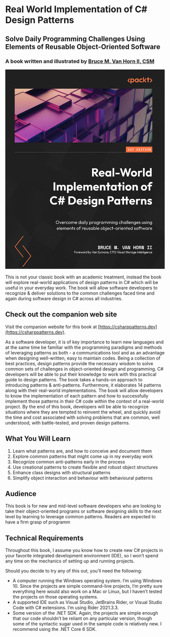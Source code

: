 # Real World Implementation of C# Design Patterns 
## Solve Daily Programming Challenges Using Elements of Reusable Object-Oriented Software
### A book written and illustrated by [Bruce M. Van Horn II, CSM](https://www.linkedin.com/in/brucevanhorn2/)

![Book Cover](actual-cover.png)

This is not your classic book with an academic treatment, instead the book will explore real-world applications of design patterns in C# which will be useful in your everyday work. The book will allow software developers to recognize & deliver solutions to the common challenges faced time and again during software design in C# across all industries.

## Check out the companion web site
Visit the companion website for this book at [https://csharppatterns.dev](https://csharppatterns.dev).

As a software developer, it is of key importance to learn new languages and at the same time be familiar with the programming paradigms and methods of leveraging patterns as both - a communications tool and as an advantage when designing well-written, easy to maintain codes. Being a collection of best practices, design patterns provide the necessary wisdom to solve  common sets of challenges in object-oriented design and programming. C# developers will be able to put their knowledge to work with this practical guide to design patterns. The book takes a hands-on approach to introducing patterns & anti-patterns. Furthermore, it elaborates 14 patterns along with their real-world implementations. The book will allow developers to know the implementation of each pattern and how to successfully implement those patterns in their C# code within the context of a real-world project. By the end of this book, developers will be able to recognize situations where they are tempted to reinvent the wheel, and quickly avoid the time and cost associated with solving problems that are common, well understood, with battle-tested, and proven design patterns.

## What You Will Learn
1.	Learn what patterns are, and how to conceive and document them
2.	Explore common patterns that might come up in my everyday work
3.	Recognize common anti-patterns early in the process
4.	Use creational patterns to create flexible and robust object structures
5.	Enhance class designs with structural patterns
6.	Simplify object interaction and behaviour with behavioural patterns

## Audience
This book is for new and mid-level software developers who are looking to take their object-oriented programs or software designing skills to the next level by learning to leverage common patterns. Readers are expected to have a firm grasp of programm

## Technical Requirements
Throughout this book, I assume you know how to create new C# projects in your favorite integrated development environment (IDE), so I won’t spend any time on the mechanics of setting up and running projects. 

Should you decide to try any of this out, you’ll need the following:
* A computer running the Windows operating system. I’m using Windows 10. Since the projects are simple command-line projects, I’m pretty sure everything here would also work on a Mac or Linux, but I haven’t tested the projects on those operating systems.
* A supported IDE such as Visual Studio, JetBrains Rider, or Visual Studio Code with C# extensions. I’m using Rider 2021.3.3.
* Some version of the .NET SDK. Again, the projects are simple enough that our code shouldn’t be reliant on any particular version, though some of the syntactic sugar used in the sample code is relatively new. I recommend using the .NET Core 6 SDK.
